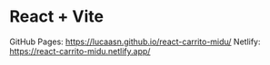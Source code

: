 # React + Vite

GitHub Pages: https://lucaasn.github.io/react-carrito-midu/
Netlify: https://react-carrito-midu.netlify.app/

